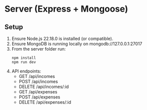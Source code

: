 # Server (Express + Mongoose)
## Setup
1. Ensure Node.js 22.18.0 is installed (or compatible).
2. Ensure MongoDB is running locally on mongodb://127.0.0.1:27017
3. From the server folder run:
   ```
   npm install
   npm run dev
   ```
4. API endpoints:
   - GET /api/incomes
   - POST /api/incomes
   - DELETE /api/incomes/:id
   - GET /api/expenses
   - POST /api/expenses
   - DELETE /api/expenses/:id
